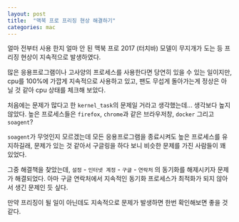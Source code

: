 ```yaml
---
layout: post
title:  "맥북 프로 프리징 현상 해결하기"
categories: mac
---
```



얼마 전부터 사용 한지 얼마 안 된 맥북 프로 2017 (터치바) 모델이 무지개가 도는 등 프리징 현상이 지속적으로 발생하였다.

많은 응용프로그램이나 고사양의 프로세스를 사용한다면 당연히 있을 수 있는 일이지만, cpu를 100%에 가깝게 지속적으로 사용하고 있고, 팬도 무섭게 돌아가는게 정상은 아닐 것 같아 cpu 상태를 체크해 보았다.

처음에는 문제가 많다고 한 `kernel_task`의 문제일 거라고 생각했는데... 생각보다 높지 않았다. 높은 프로세스들은 `firefox`, `chrome`과 같은 브라우저창, `docker` 그리고 `soagent`?

`soagent`가 무엇인지 모르겠는데 모든 응용프로그램을 종료시켜도 높은 프로세스를 유지하길래, 문제가 있는 것 같아서 구글링을 하다 보니 비슷한 문제를 가진 사람들이 꽤 있었다.


그중 해결책을 찾았는데, `설정` - `인터넷 계정` - `구글` - `연락처` 의 동기화를 해제시키자 문제가 해결되었다. 아마 구글 연락처에서 지속적인 동기화 프로세스가 최적화가 되지 않아서 생긴 문제인 듯 싶다.


만약 프리징이 될 일이 아닌데도 지속적으로 문제가 발생하면 한번 확인해보면 좋을 것 같다.
